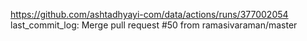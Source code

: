 https://github.com/ashtadhyayi-com/data/actions/runs/377002054
last_commit_log: Merge pull request #50 from ramasivaraman/master